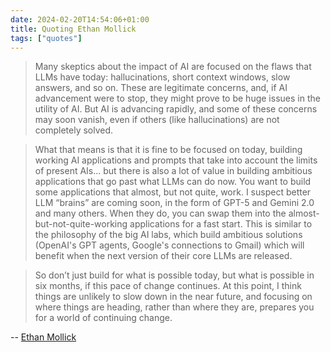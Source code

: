 ```yaml
---
date: 2024-02-20T14:54:06+01:00
title: Quoting Ethan Mollick
tags: ["quotes"]
---
```

> Many skeptics about the impact of AI are focused on the flaws that LLMs have today: hallucinations, short context windows, slow answers, and so on. These are legitimate concerns, and, if AI advancement were to stop, they might prove to be huge issues in the utility of AI. But AI is advancing rapidly, and some of these concerns may soon vanish, even if others (like hallucinations) are not completely solved.

> What that means is that it is fine to be focused on today, building working AI applications and prompts that take into account the limits of present AIs… but there is also a lot of value in building ambitious applications that go past what LLMs can do now. You want to build some applications that almost, but not quite, work. I suspect better LLM “brains” are coming soon, in the form of GPT-5 and Gemini 2.0 and many others. When they do, you can swap them into the almost-but-not-quite-working applications for a fast start. This is similar to the philosophy of the big AI labs, which build ambitious solutions (OpenAI's GPT agents, Google's connections to Gmail) which will benefit when the next version of their core LLMs are released.

> So don’t just build for what is possible today, but what is possible in six months, if this pace of change continues. At this point, I think things are unlikely to slow down in the near future, and focusing on where things are heading, rather than where they are, prepares you for a world of continuing change.

-- [Ethan Mollick](https://www.oneusefulthing.org/p/strategies-for-an-accelerating-future)